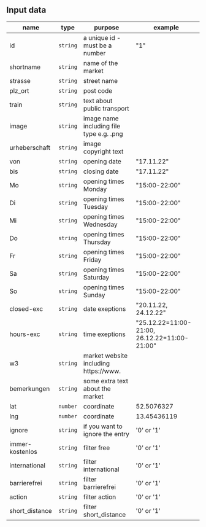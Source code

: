 ## Input data


name | type | purpose | example
--- | --- | --- | ---
id | `string` | a unique id - must be a number  | "1"
shortname | `string` | name of the market  | 
strasse | `string` | street name  | 
plz_ort | `string` | post code  | 
train | `string` | text about public transport  | 
image | `string` | image name including file type e.g. .png  | 
urheberschaft | `string` | image copyright text  | 
von | `string` | opening date  |  "17.11.22"
bis | `string` | closing date  |  "17.11.22"
Mo | `string` | opening times Monday  |  "15:00-22:00"
Di | `string` | opening times Tuesday  |  "15:00-22:00"
Mi | `string` | opening times Wednesday  |  "15:00-22:00"
Do | `string` | opening times Thursday  | "15:00-22:00"
Fr | `string` | opening times Friday  |  "15:00-22:00"
Sa | `string` | opening times Saturday  |  "15:00-22:00"
So | `string` | opening times Sunday  |  "15:00-22:00"
closed-exc | `string` | date exeptions  |  "20.11.22, 24.12.22"
hours-exc | `string` | time exeptions | "25.12.22=11:00-21:00, 26.12.22=11:00-21:00"
w3 | `string` | market website including https://www.  | 
bemerkungen | `string` | some extra text about the market  | 
lat | `number` | coordinate | 52.5076327
lng | `number` | coordinate | 13.45436119
ignore | `string` | if you want to ignore the entry |  '0' or '1' 
immer-kostenlos | `string` | filter free |  '0' or '1' 
international | `string` | filter international |  '0' or '1' 
barrierefrei | `string` | filter barrierefrei |  '0' or '1' 
action | `string` | filter action |  '0' or '1' 
short_distance | `string` | filter short_distance |  '0' or '1' 
